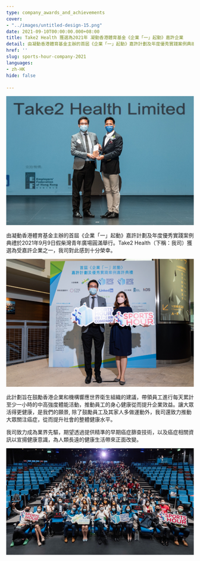 ```yaml
---
type: company_awards_and_achievements
cover:
- "../images/untitled-design-15.png"
date: 2021-09-10T00:00:00.000+08:00
title: Take2 Health 獲選為2021年 凝動香港體育基金《企業「一」起動》嘉許企業
detail: 由凝動香港體育基金主辦的首屆《企業「一」起動》嘉許計劃及年度優秀實踐案例典禮於2021年9月9日假柴灣青年廣場圓滿舉行。Take2 Health 獲選為受嘉許企業之一，我司對此感到十分榮幸。
href: ''
slug: sports-hour-company-2021
languages:
- zh-HK
hide: false

---
```

![](../images/award1.jpg)

由凝動香港體育基金主辦的首屆《企業「一」起動》嘉許計劃及年度優秀實踐案例典禮於2021年9月9日假柴灣青年廣場圓滿舉行。Take2 Health（下稱：我司）獲選為受嘉許企業之一，我司對此感到十分榮幸。

![](../images/award2.jpg)

此計劃旨在鼓勵香港企業和機構響應世界衛生組織的建議，帶領員工進行每天累計至少一小時的中高強度體能活動，推動員工的身心健康從而提升企業效益。讓大眾活得更健康，是我們的願景, 除了鼓勵員工及其家人多做運動外，我司還致力推動大眾關注癌症，從而提升社會的整體健康水平。

我司致力成為業界先驅，期望透過提供精準的早期癌症篩查技術，以及癌症相關資訊以宣揚健康意識，為人類長遠的健康生活帶來正面改變。

![](../images/award5.jpg)